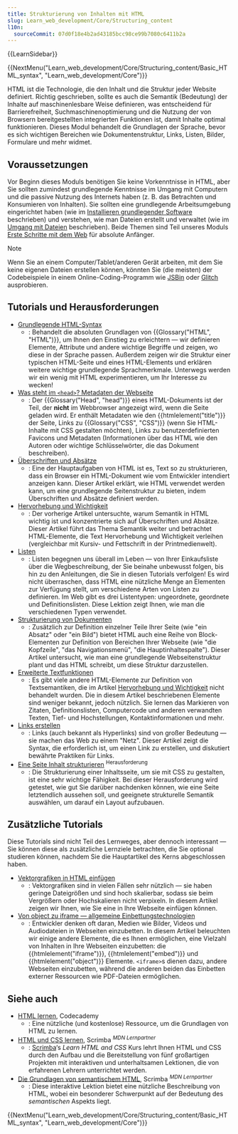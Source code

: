 ```yaml
---
title: Strukturierung von Inhalten mit HTML
slug: Learn_web_development/Core/Structuring_content
l10n:
  sourceCommit: 07d0f18e4b2ad43185bcc98ce99b7080c6411b2a
---
```


{{LearnSidebar}}

{{NextMenu("Learn_web_development/Core/Structuring_content/Basic_HTML_syntax", "Learn_web_development/Core")}}

HTML ist die Technologie, die den Inhalt und die Struktur jeder Website definiert. Richtig geschrieben, sollte es auch die Semantik (Bedeutung) der Inhalte auf maschinenlesbare Weise definieren, was entscheidend für Barrierefreiheit, Suchmaschinenoptimierung und die Nutzung der von Browsern bereitgestellten integrierten Funktionen ist, damit Inhalte optimal funktionieren. Dieses Modul behandelt die Grundlagen der Sprache, bevor es sich wichtigen Bereichen wie Dokumentenstruktur, Links, Listen, Bilder, Formulare und mehr widmet.

## Voraussetzungen

Vor Beginn dieses Moduls benötigen Sie keine Vorkenntnisse in HTML, aber Sie sollten zumindest grundlegende Kenntnisse im Umgang mit Computern und die passive Nutzung des Internets haben (z. B. das Betrachten und Konsumieren von Inhalten). Sie sollten eine grundlegende Arbeitsumgebung eingerichtet haben (wie im [Installieren grundlegender Software](/de/docs/Learn_web_development/Getting_started/Environment_setup/Installing_software) beschrieben) und verstehen, wie man Dateien erstellt und verwaltet (wie im [Umgang mit Dateien](/de/docs/Learn_web_development/Getting_started/Environment_setup/Dealing_with_files) beschrieben). Beide Themen sind Teil unseres Moduls [Erste Schritte mit dem Web](/de/docs/Learn_web_development/Getting_started/Your_first_website) für absolute Anfänger.

> [!NOTE]
> Wenn Sie an einem Computer/Tablet/anderen Gerät arbeiten, mit dem Sie keine eigenen Dateien erstellen können, könnten Sie (die meisten) der Codebeispiele in einem Online-Coding-Programm wie [JSBin](https://jsbin.com/) oder [Glitch](https://glitch.com/) ausprobieren.

## Tutorials und Herausforderungen

- [Grundlegende HTML-Syntax](/de/docs/Learn_web_development/Core/Structuring_content/Basic_HTML_syntax)
  - : Behandelt die absoluten Grundlagen von {{Glossary("HTML", "HTML")}}, um Ihnen den Einstieg zu erleichtern — wir definieren Elemente, Attribute und andere wichtige Begriffe und zeigen, wo diese in der Sprache passen. Außerdem zeigen wir die Struktur einer typischen HTML-Seite und eines HTML-Elements und erklären weitere wichtige grundlegende Sprachmerkmale. Unterwegs werden wir ein wenig mit HTML experimentieren, um Ihr Interesse zu wecken!
- [Was steht im `<head>`? Metadaten der Webseite](/de/docs/Learn_web_development/Core/Structuring_content/Webpage_metadata)
  - : Der {{Glossary("Head", "head")}} eines HTML-Dokuments ist der Teil, der **nicht** im Webbrowser angezeigt wird, wenn die Seite geladen wird. Er enthält Metadaten wie den {{htmlelement("title")}} der Seite, Links zu {{Glossary("CSS", "CSS")}} (wenn Sie HTML-Inhalte mit CSS gestalten möchten), Links zu benutzerdefinierten Favicons und Metadaten (Informationen über das HTML wie den Autoren oder wichtige Schlüsselwörter, die das Dokument beschreiben).
- [Überschriften und Absätze](/de/docs/Learn_web_development/Core/Structuring_content/Headings_and_paragraphs)
  - : Eine der Hauptaufgaben von HTML ist es, Text so zu strukturieren, dass ein Browser ein HTML-Dokument wie vom Entwickler intendiert anzeigen kann. Dieser Artikel erklärt, wie HTML verwendet werden kann, um eine grundlegende Seitenstruktur zu bieten, indem Überschriften und Absätze definiert werden.
- [Hervorhebung und Wichtigkeit](/de/docs/Learn_web_development/Core/Structuring_content/Emphasis_and_importance)
  - : Der vorherige Artikel untersuchte, warum Semantik in HTML wichtig ist und konzentrierte sich auf Überschriften und Absätze. Dieser Artikel führt das Thema Semantik weiter und betrachtet HTML-Elemente, die Text Hervorhebung und Wichtigkeit verleihen (vergleichbar mit Kursiv- und Fettschrift in der Printmedienwelt).
- [Listen](/de/docs/Learn_web_development/Core/Structuring_content/Lists)
  - : Listen begegnen uns überall im Leben — von Ihrer Einkaufsliste über die Wegbeschreibung, der Sie beinahe unbewusst folgen, bis hin zu den Anleitungen, die Sie in diesen Tutorials verfolgen! Es wird nicht überraschen, dass HTML eine nützliche Menge an Elementen zur Verfügung stellt, um verschiedene Arten von Listen zu definieren. Im Web gibt es drei Listentypen: ungeordnete, geordnete und Definitionslisten. Diese Lektion zeigt Ihnen, wie man die verschiedenen Typen verwendet.
- [Strukturierung von Dokumenten](/de/docs/Learn_web_development/Core/Structuring_content/Structuring_documents)
  - : Zusätzlich zur Definition einzelner Teile Ihrer Seite (wie "ein Absatz" oder "ein Bild") bietet HTML auch eine Reihe von Block-Elementen zur Definition von Bereichen Ihrer Webseite (wie "die Kopfzeile", "das Navigationsmenü", "die Hauptinhaltespalte"). Dieser Artikel untersucht, wie man eine grundlegende Webseitenstruktur plant und das HTML schreibt, um diese Struktur darzustellen.
- [Erweiterte Textfunktionen](/de/docs/Learn_web_development/Core/Structuring_content/Advanced_text_features)
  - : Es gibt viele andere HTML-Elemente zur Definition von Textsemantiken, die im Artikel [Hervorhebung und Wichtigkeit](/de/docs/Learn_web_development/Core/Structuring_content/Emphasis_and_importance) nicht behandelt wurden. Die in diesem Artikel beschriebenen Elemente sind weniger bekannt, jedoch nützlich. Sie lernen das Markieren von Zitaten, Definitionslisten, Computercode und anderen verwandten Texten, Tief- und Hochstellungen, Kontaktinformationen und mehr.
- [Links erstellen](/de/docs/Learn_web_development/Core/Structuring_content/Creating_links)
  - : Links (auch bekannt als Hyperlinks) sind von großer Bedeutung — sie machen das Web zu einem "Netz". Dieser Artikel zeigt die Syntax, die erforderlich ist, um einen Link zu erstellen, und diskutiert bewährte Praktiken für Links.
- [Eine Seite Inhalt strukturieren](/de/docs/Learn_web_development/Core/Structuring_content/Structuring_a_page_of_content) <sup>Herausforderung</sup>
  - : Die Strukturierung einer Inhaltsseite, um sie mit CSS zu gestalten, ist eine sehr wichtige Fähigkeit. Bei dieser Herausforderung wird getestet, wie gut Sie darüber nachdenken können, wie eine Seite letztendlich aussehen soll, und geeignete strukturelle Semantik auswählen, um darauf ein Layout aufzubauen.

## Zusätzliche Tutorials

Diese Tutorials sind nicht Teil des Lernweges, aber dennoch interessant — Sie können diese als zusätzliche Lernziele betrachten, die Sie optional studieren können, nachdem Sie die Hauptartikel des Kerns abgeschlossen haben.

- [Vektorgrafiken in HTML einfügen](/de/docs/Learn_web_development/Core/Structuring_content/Including_vector_graphics_in_HTML)
  - : Vektorgrafiken sind in vielen Fällen sehr nützlich — sie haben geringe Dateigrößen und sind hoch skalierbar, sodass sie beim Vergrößern oder Hochskalieren nicht verpixeln. In diesem Artikel zeigen wir Ihnen, wie Sie eine in Ihre Webseite einfügen können.
- [Von object zu iframe — allgemeine Einbettungstechnologien](/de/docs/Learn_web_development/Core/Structuring_content/General_embedding_technologies)
  - : Entwickler denken oft daran, Medien wie Bilder, Videos und Audiodateien in Webseiten einzubetten. In diesem Artikel beleuchten wir einige andere Elemente, die es Ihnen ermöglichen, eine Vielzahl von Inhalten in Ihre Webseiten einzubetten: die {{htmlelement("iframe")}}, {{htmlelement("embed")}} und {{htmlelement("object")}} Elemente. `<iframe>`s dienen dazu, andere Webseiten einzubetten, während die anderen beiden das Einbetten externer Ressourcen wie PDF-Dateien ermöglichen.

## Siehe auch

- [HTML lernen](https://www.codecademy.com/learn/learn-html), Codecademy
  - : Eine nützliche (und kostenlose) Ressource, um die Grundlagen von HTML zu lernen.
- [HTML und CSS lernen](https://v2.scrimba.com/learn-html-and-css-c0p?via=mdn), Scrimba <sup>_MDN Lernpartner_</sup>
  - : [Scrimba](https://scrimba.com?via=mdn)‘s _Learn HTML and CSS_ Kurs lehrt Ihnen HTML und CSS durch den Aufbau und die Bereitstellung von fünf großartigen Projekten mit interaktiven und unterhaltsamen Lektionen, die von erfahrenen Lehrern unterrichtet werden.
- [Die Grundlagen von semantischem HTML](https://v2.scrimba.com/the-frontend-developer-career-path-c0j/~0xid?via=mdn), Scrimba <sup>_MDN Lernpartner_</sup>
  - : Diese interaktive Lektion bietet eine nützliche Beschreibung von HTML, wobei ein besonderer Schwerpunkt auf der Bedeutung des _semantischen_ Aspekts liegt.

{{NextMenu("Learn_web_development/Core/Structuring_content/Basic_HTML_syntax", "Learn_web_development/Core")}}
